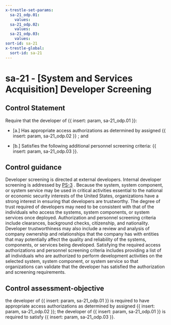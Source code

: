 ```yaml
---
x-trestle-set-params:
  sa-21_odp.01:
    values:
  sa-21_odp.02:
    values:
  sa-21_odp.03:
    values:
sort-id: sa-21
x-trestle-global:
  sort-id: sa-21
---
```


# sa-21 - \[System and Services Acquisition\] Developer Screening

## Control Statement

Require that the developer of {{ insert: param, sa-21_odp.01 }}:

- \[a.\] Has appropriate access authorizations as determined by assigned {{ insert: param, sa-21_odp.02 }} ; and

- \[b.\] Satisfies the following additional personnel screening criteria: {{ insert: param, sa-21_odp.03 }}.

## Control guidance

Developer screening is directed at external developers. Internal developer screening is addressed by [PS-3](#ps-3) . Because the system, system component, or system service may be used in critical activities essential to the national or economic security interests of the United States, organizations have a strong interest in ensuring that developers are trustworthy. The degree of trust required of developers may need to be consistent with that of the individuals who access the systems, system components, or system services once deployed. Authorization and personnel screening criteria include clearances, background checks, citizenship, and nationality. Developer trustworthiness may also include a review and analysis of company ownership and relationships that the company has with entities that may potentially affect the quality and reliability of the systems, components, or services being developed. Satisfying the required access authorizations and personnel screening criteria includes providing a list of all individuals who are authorized to perform development activities on the selected system, system component, or system service so that organizations can validate that the developer has satisfied the authorization and screening requirements.

## Control assessment-objective

the developer of {{ insert: param, sa-21_odp.01 }} is required to have appropriate access authorizations as determined by assigned {{ insert: param, sa-21_odp.02 }};
the developer of {{ insert: param, sa-21_odp.01 }} is required to satisfy {{ insert: param, sa-21_odp.03 }}.
